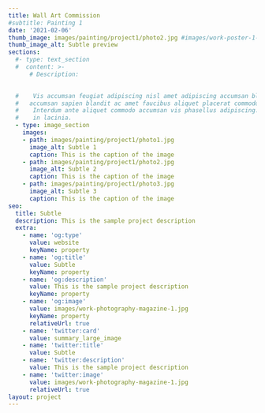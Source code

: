 ```yaml
---
title: Wall Art Commission
#subtitle: Painting 1
date: '2021-02-06'
thumb_image: images/painting/project1/photo2.jpg #images/work-poster-1-thumb.jpg
thumb_image_alt: Subtle preview
sections:
  #- type: text_section
  #  content: >-
      # Description:

      
  #    Vis accumsan feugiat adipiscing nisl amet adipiscing accumsan blandit
  #   accumsan sapien blandit ac amet faucibus aliquet placerat commodo.
  #    Interdum ante aliquet commodo accumsan vis phasellus adipiscing. Ornare a
  #    in lacinia.
  - type: image_section
    images:
    - path: images/painting/project1/photo1.jpg
      image_alt: Subtle 1
      caption: This is the caption of the image
    - path: images/painting/project1/photo2.jpg
      image_alt: Subtle 2
      caption: This is the caption of the image
    - path: images/painting/project1/photo3.jpg
      image_alt: Subtle 3
      caption: This is the caption of the image
seo:
  title: Subtle
  description: This is the sample project description
  extra:
    - name: 'og:type'
      value: website
      keyName: property
    - name: 'og:title'
      value: Subtle
      keyName: property
    - name: 'og:description'
      value: This is the sample project description
      keyName: property
    - name: 'og:image'
      value: images/work-photography-magazine-1.jpg
      keyName: property
      relativeUrl: true
    - name: 'twitter:card'
      value: summary_large_image
    - name: 'twitter:title'
      value: Subtle
    - name: 'twitter:description'
      value: This is the sample project description
    - name: 'twitter:image'
      value: images/work-photography-magazine-1.jpg
      relativeUrl: true
layout: project
---
```

